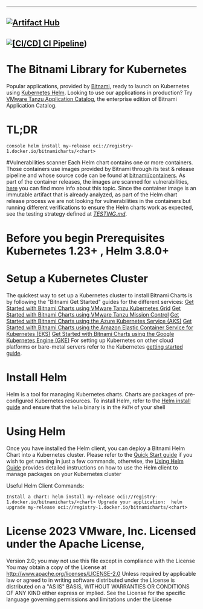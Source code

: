 
---
[![Artifact Hub](https://img.shields.io/endpoint?url=https://artifacthub.io/badge/repository/Apetree100122)](https://artifacthub.io/packages/search?repo=Apetree100122) 
---
[![[CI/CD] CI Pipeline](https://github.com/bitnami/charts/actions/workflows/ci-pipeline.yml/badge.svg)](https://github.com/bitnami/charts/actions/workflows/ci-pipeline.yml))
---
# The Bitnami Library for Kubernetes
Popular applications, provided by [Bitnami](https://bitnami.com), ready to launch on Kubernetes using [Kubernetes Helm](https://github.com/helm/helm).
Looking to use our applications in production? Try [VMware Tanzu Application Catalog](https://bitnami.com/enterprise), the enterprise edition of Bitnami Application Catalog.

# TL;DR
`console
helm install my-release oci://registry-1.docker.io/bitnamicharts/<chart>`

#Vulnerabilities scanner
Each Helm chart contains one or more containers. Those containers use images provided by Bitnami through its test & release pipeline and whose source code can be found at [bitnami/containers](https://github.com/bitnami/containers).
As part of the container releases, the images are scanned for vulnerabilities, [here](https://github.com/bitnami/containers#vulnerability-scan-in-bitnami-container-images) you can find more info about this topic.
Since the container image is an immutable artifact that is already analyzed, as part of the Helm chart release process we are not looking for vulnerabilities in the containers but running different verifications to ensure the Helm charts work as expected, see the testing strategy defined at [_TESTING.md_](https://github.com/bitnami/charts/blob/main/TESTING.md).

# Before you begin Prerequisites Kubernetes 1.23+ , Helm 3.8.0+

# Setup a Kubernetes Cluster
The quickest way to set up a Kubernetes cluster to install Bitnami Charts is by following the "Bitnami Get Started" guides for the different services:
 [Get Started with Bitnami Charts using VMware Tanzu Kubernetes Grid](https://docs.bitnami.com/kubernetes/get-started-tkg/)
 [Get Started with Bitnami Charts using VMware Tanzu Mission Control](https://docs.bitnami.com/tutorials/tanzu-mission-control-get-started/)
 [Get Started with Bitnami Charts using the Azure Kubernetes Service (AKS)](https://docs.bitnami.com/kubernetes/get-started-aks/)
 [Get Started with Bitnami Charts using the Amazon Elastic Container Service for Kubernetes (EKS)](https://docs.bitnami.com/kubernetes/get-started-eks/)
[Get Started with Bitnami Charts using the Google Kubernetes Engine (GKE)](https://docs.bitnami.com/kubernetes/get-started-gke/)
For setting up Kubernetes on other cloud platforms or bare-metal servers refer to the Kubernetes [getting started guide](https://kubernetes.io/docs/getting-started-guides/).

# Install Helm
Helm is a tool for managing Kubernetes charts. Charts are packages of pre-configured Kubernetes resources.
To install Helm, refer to the 
[Helm install guide](https://github.com/helm/helm#install) 
and ensure that the `helm` binary is in the `PATH` of your shell

# Using Helm
Once you have installed the Helm client, you can deploy a Bitnami Helm Chart into a Kubernetes cluster.
Please refer to the [Quick Start guide](https://helm.sh/docs/intro/quickstart/) if you wish to
get running in just a few commands, otherwise, the
[Using Helm Guide](https://helm.sh/docs/intro/using_helm/)
provides detailed instructions on how to use the Helm client to 
manage packages on your Kubernetes cluster

Useful Helm Client Commands:

`Install a chart:
helm install my-release oci://registry-1.docker.io/bitnamicharts/<chart>
Upgrade your application: 
helm upgrade my-release oci://registry-1.docker.io/bitnamicharts/<chart>`

# License 2023 VMware, Inc. Licensed under the Apache License, 
Version 2.0; you may not use this file except in compliance with the License
You may obtain a copy of the License at
<http://www.apache.org/licenses/LICENSE-2.0>
Unless required by applicable law or agreed to in writing
software distributed under the License is distributed on a 
"AS IS" BASIS, WITHOUT WARRANTIES OR CONDITIONS OF ANY KIND
either express or implied. See the License for the specific
language governing permissions and limitations under the License
